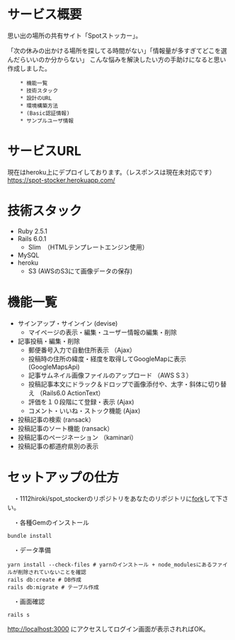 # サービス概要
思い出の場所の共有サイト「Spotストッカー」。

「次の休みの出かける場所を探してる時間がない」「情報量が多すぎてどこを選んだらいいのか分からない」
こんな悩みを解決したい方の手助けになると思い作成しました。

        * 機能一覧
        * 技術スタック
        * 設計のURL
        * 環境構築方法
        * (Basic認証情報)
        * サンプルユーザ情報


# サービスURL
現在はheroku上にデプロイしております。（レスポンスは現在未対応です）
https://spot-stocker.herokuapp.com/

# 技術スタック
* Ruby 2.5.1
* Rails 6.0.1
  * Slim　（HTMLテンプレートエンジン使用）
* MySQL 
* heroku
  * S3 (AWSのS3にて画像データの保存)

# 機能一覧
* サインアップ・サインイン (devise)
  * マイページの表示・編集・ユーザー情報の編集・削除
* 記事投稿・編集・削除
  * 郵便番号入力で自動住所表示 （Ajax）
  * 投稿時の住所の緯度・経度を取得してGoogleMapに表示 (GoogleMapsApi)
  * 記事サムネイル画像ファイルのアップロード （AWS S３）
  * 投稿記事本文にドラック＆ドロップで画像添付や、太字・斜体に切り替え （Rails6.0 ActionText）
  * 評価を１０段階にて登録・表示 (Ajax)
  * コメント・いいね・ストック機能 (Ajax)
* 投稿記事の検索 (ransack）
* 投稿記事のソート機能 (ransack）
* 投稿記事のページネーション （kaminari）
* 投稿記事の都道府県別の表示


# セットアップの仕方
　・1112hiroki/spot_stockerのリポジトリをあなたのリポジトリに[fork](https://qiita.com/YumaInaura/items/acff806290c8953d3185)して下さい。

　・各種Gemのインストール
```
bundle install
```

　・データ準備
```
yarn install --check-files # yarnのインストール + node_modulesにあるファイルが削除されていないことを確認
rails db:create # DB作成
rails db:migrate # テーブル作成
```

　・画面確認
```
rails s
```
[http://localhost:3000](http://localhost:3000) にアクセスしてログイン画面が表示されればOK。
